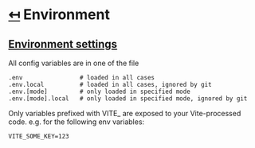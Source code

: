 # [↤](../README.md) Environment

## [Environment settings](https://vitejs.dev/guide/env-and-mode.html)

All config variables are in one of the file

```
.env                # loaded in all cases
.env.local          # loaded in all cases, ignored by git
.env.[mode]         # only loaded in specified mode
.env.[mode].local   # only loaded in specified mode, ignored by git
```

Only variables prefixed with VITE\_ are exposed to your Vite-processed code. e.g. for the following env variables:

```
VITE_SOME_KEY=123
```
